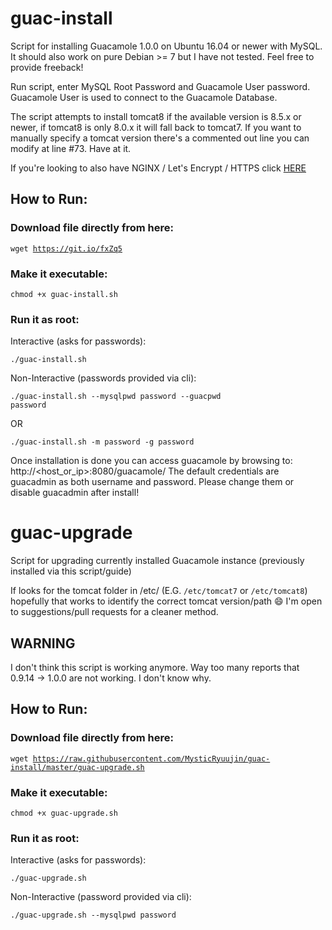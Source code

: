 # guac-install

Script for installing Guacamole 1.0.0 on Ubuntu 16.04 or newer with MySQL. It should also work on pure Debian >= 7 but I have not tested. Feel free to provide freeback!

Run script, enter MySQL Root Password and Guacamole User password. Guacamole User is used to connect to the Guacamole Database.

The script attempts to install tomcat8 if the available version is 8.5.x or newer, if tomcat8 is only 8.0.x it will fall back to tomcat7. If you want to manually specify a tomcat version there's a commented out line you can modify at line #73. Have at it.

If you're looking to also have NGINX / Let's Encrypt / HTTPS click [HERE](https://github.com/bigredthelogger/guacamole)

## How to Run:

### Download file directly from here:

<code>wget https://git.io/fxZq5</code>

### Make it executable:

<code>chmod +x guac-install.sh</code>

### Run it as root:

Interactive (asks for passwords):

<code>./guac-install.sh</code>

Non-Interactive (passwords provided via cli):

<code>./guac-install.sh --mysqlpwd password --guacpwd password</code>

OR

<code>./guac-install.sh -m password -g password</code>

Once installation is done you can access guacamole by browsing to: http://<host_or_ip>:8080/guacamole/
The default credentials are guacadmin as both username and password. Please change them or disable guacadmin after install!

# guac-upgrade
Script for upgrading currently installed Guacamole instance (previously installed via this script/guide)


If looks for the tomcat folder in /etc/ (E.G. `/etc/tomcat7` or `/etc/tomcat8`) hopefully that works to identify the correct tomcat version/path :smile: I'm open to suggestions/pull requests for a cleaner method.

## WARNING

I don't think this script is working anymore. Way too many reports that 0.9.14 -> 1.0.0 are not working. I don't know why.

## How to Run:

### Download file directly from here:

<code>wget https://raw.githubusercontent.com/MysticRyuujin/guac-install/master/guac-upgrade.sh</code>

### Make it executable:

<code>chmod +x guac-upgrade.sh</code>

### Run it as root:

Interactive (asks for passwords):

<code>./guac-upgrade.sh</code>

Non-Interactive (password provided via cli):

<code>./guac-upgrade.sh --mysqlpwd password</code>

